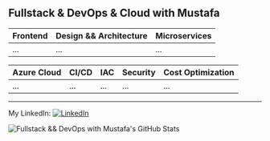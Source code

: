 ## Fullstack & DevOps & Cloud with Mustafa

| Frontend | Design && Architecture | Microservices |
| -------- | -------- | -------- |
| ... | ... | ... |

| Azure Cloud | CI/CD | IAC | Security | Cost Optimization | 
| -------- | -------- | -------- | -------- | -------- |
| ... | ... | ... | ... | ... |


---

My LinkedIn:
[<img src="https://raw.githubusercontent.com/paulrobertlloyd/socialmediaicons/main/linkedin-16x16.png" alt="LinkedIn" class="linkedin-icon">](https://www.linkedin.com/in/mustafasoltekin/)

![Fullstack && DevOps with Mustafa's GitHub Stats](https://github-readme-stats.vercel.app/api?username=msoltekin&show_icons=true&theme=radical)

